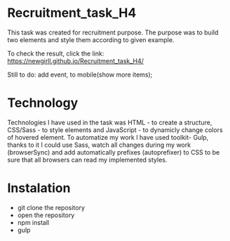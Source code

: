 # Recruitment_task_H4

This task was created for recruitment purpose.
The purpose was to build two elements and style them according to given example.

To check the result, click the link: https://newgirll.github.io/Recruitment_task_H4/

Still to do: add event, to mobile(show more items);

# Technology

Technologies I have used in the task was HTML - to create a structure, CSS/Sass - to style elements and JavaScript - to dynamicly change colors of hovered element. To automatize my work I have used toolkit- Gulp, thanks to it I could use Sass, watch all changes during my work (browserSync) and add automatically prefixes (autoprefixer) to CSS to be sure that all browsers can read my implemented styles.

# Instalation 

- git clone the repository
- open the repository
- npm install
- gulp